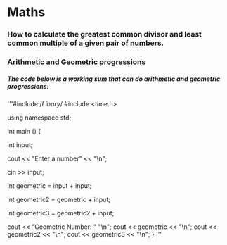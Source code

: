 # Maths
### How to calculate the greatest common divisor and least common multiple of a given pair of numbers.


### Arithmetic and Geometric progressions
##### The code below is a working sum that can do arithmetic and geometric progressions:
'''#include <iostream> /*Libary*/
#include <time.h>


using namespace std;

int main () {
  
int input;

cout << "Enter a number" << "\n";

cin >> input;

int geometric = input + input;

int geometric2 = geometric + input;

int geometric3 = geometric2 + input;

cout << "Geometric Number: " "\n";
cout << geometric << "\n";
cout << geometric2 << "\n";
cout << geometric3 << "\n";
}
'''
